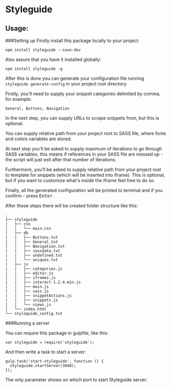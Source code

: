 Styleguide
===
Usage:
---

###Setting up
Firstly install this package locally to your project:
```
npm install styleguide --save-dev
```

Also assure that you have it installed globally:
```
npm install styleguide -g
```

After this is done you can generate your configuration file running `styleguide generate-config` in your project root directory.

Firstly, you'll need to supply your snippet categories delimited by comma, for example:
```
General, Buttons, Navigation
```

In the next step, you can supply URLs to scrape snippets from, but this is optional.

You can supply relative path from your project root to SASS file, where fonts and colors variables are stored.

At next step you'll be asked to supply maximum of iterations to go through SASS variables, this means if references in your SASS file are messed up - the script will just exit after that number of iterations.

Furthermore, you'll be asked to supply relative path from your project root to template for snippets (which will be inserted into iframe). This is optional, but if you want to customize what's inside the iframe feel free to do so.

Finally, all the generated configuration will be printed to terminal and if you confirm - press <kbd>Enter</kbd>.

After these steps there will be created folder structure like this:
```
.
├── styleguide
|   ├── css
|   |   └── main.css
|   ├── db
|   |   ├── Buttons.txt
|   |   ├── General.txt
|   |   ├── Navigation.txt
|   |   ├── sassdata.txt
|   |   ├── undefined.txt
|   |   └── uniques.txt
|   ├── js
|   |   ├── categories.js
|   |   ├── editor.js
|   |   ├── iframes.js
|   |   ├── interact-1.2.4.min.js
|   |   ├── main.js
|   |   ├── sass.js
|   |   ├── snippetActions.js
|   |   ├── snippets.js
|   |   └── views.js
|   └── index.html
└── styleguide_config.txt
```

###Running a server

You can require this package in gulpfile, like this:

```
var styleguide = require('styleguide');
```

And then write a task to start a server:

```
gulp.task('start-styleguide', function () {
  styleguide.startServer(3040);
});
```

The only parameter shows on which port to start Styleguide server.
